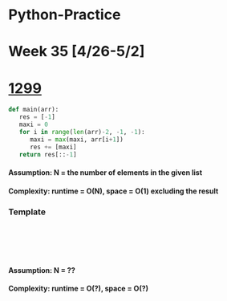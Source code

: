 # Python-Practice

# Week 35 [4/26-5/2]

# [1299](https://leetcode.com/problems/replace-elements-with-greatest-element-on-right-side/)
```python
def main(arr):
   res = [-1]
   maxi = 0
   for i in range(len(arr)-2, -1, -1):
      maxi = max(maxi, arr[i+1])
      res += [maxi]
   return res[::-1]
```
#### Assumption: N = the number of elements in the given list
#### Complexity: runtime = O(N), space = O(1) excluding the result

### Template
# []()
```sql
```

# []()
```python
```
#### Assumption: N = ??
#### Complexity: runtime = O(?), space = O(?)